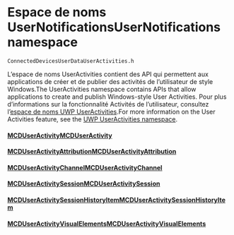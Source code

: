# <a name="usernotifications-namespace"></a><span data-ttu-id="0df70-101">Espace de noms UserNotifications</span><span class="sxs-lookup"><span data-stu-id="0df70-101">UserNotifications namespace</span></span>
```
ConnectedDevicesUserDataUserActivities.h
```

<span data-ttu-id="0df70-102">L’espace de noms UserActivities contient des API qui permettent aux applications de créer et de publier des activités de l’utilisateur de style Windows.</span><span class="sxs-lookup"><span data-stu-id="0df70-102">The UserActivities namespace contains APIs that allow applications to create and publish Windows-style User Activities.</span></span> <span data-ttu-id="0df70-103">Pour plus d’informations sur la fonctionnalité Activités de l’utilisateur, consultez l’[espace de noms UWP UserActivities](https://docs.microsoft.com/uwp/api/windows.applicationmodel.useractivities).</span><span class="sxs-lookup"><span data-stu-id="0df70-103">For more information on the User Activities feature, see the [UWP UserActivities namespace](https://docs.microsoft.com/uwp/api/windows.applicationmodel.useractivities).</span></span>

#### <a name="mcduseractivitymcduseractivitymd"></a>[<span data-ttu-id="0df70-104">MCDUserActivity</span><span class="sxs-lookup"><span data-stu-id="0df70-104">MCDUserActivity</span></span>](MCDUserActivity.md)
#### <a name="mcduseractivityattributionmcduseractivityattributionmd"></a>[<span data-ttu-id="0df70-105">MCDUserActivityAttribution</span><span class="sxs-lookup"><span data-stu-id="0df70-105">MCDUserActivityAttribution</span></span>](MCDUserActivityAttribution.md)
#### <a name="mcduseractivitychannelmcduseractivitychannelmd"></a>[<span data-ttu-id="0df70-106">MCDUserActivityChannel</span><span class="sxs-lookup"><span data-stu-id="0df70-106">MCDUserActivityChannel</span></span>](MCDUserActivityChannel.md)
#### <a name="mcduseractivitysessionmcduseractivitysessionmd"></a>[<span data-ttu-id="0df70-107">MCDUserActivitySession</span><span class="sxs-lookup"><span data-stu-id="0df70-107">MCDUserActivitySession</span></span>](MCDUserActivitySession.md)
#### <a name="mcduseractivitysessionhistoryitemmcduseractivitysessionhistoryitemmd"></a>[<span data-ttu-id="0df70-108">MCDUserActivitySessionHistoryItem</span><span class="sxs-lookup"><span data-stu-id="0df70-108">MCDUserActivitySessionHistoryItem</span></span>](MCDUserActivitySessionHistoryItem.md)
#### <a name="mcduseractivityvisualelementsmcduseractivityvisualelementsmd"></a>[<span data-ttu-id="0df70-109">MCDUserActivityVisualElements</span><span class="sxs-lookup"><span data-stu-id="0df70-109">MCDUserActivityVisualElements</span></span>](MCDUserActivityVisualElements.md)